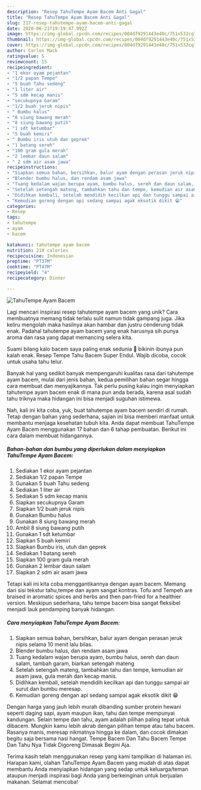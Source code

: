 ```yaml
---
description: "Resep TahuTempe Ayam Bacem Anti Gagal"
title: "Resep TahuTempe Ayam Bacem Anti Gagal"
slug: 217-resep-tahutempe-ayam-bacem-anti-gagal
date: 2020-06-21T19:19:47.992Z
image: https://img-global.cpcdn.com/recipes/004df9291443e40c/751x532cq70/tahutempe-ayam-bacem-foto-resep-utama.jpg
thumbnail: https://img-global.cpcdn.com/recipes/004df9291443e40c/751x532cq70/tahutempe-ayam-bacem-foto-resep-utama.jpg
cover: https://img-global.cpcdn.com/recipes/004df9291443e40c/751x532cq70/tahutempe-ayam-bacem-foto-resep-utama.jpg
author: Carlos Mack
ratingvalue: 5
reviewcount: 15
recipeingredient:
- "1 ekor ayam pejantan"
- "1/2 papan Tempe"
- "5 buah Tahu sedeng"
- "1 liter air"
- "5 sdm kecap manis"
- "secukupnya Garam"
- "1/2 buah jeruk nipis"
- " Bumbu halus"
- "8 siung bawang merah"
- "8 siung bawang putih"
- "1 sdt ketumbar"
- "5 buah kemiri"
- " Bumbu iris utuh dan geprek"
- "1 batang sereh"
- "100 gram gula merah"
- "2 lembar daun salam"
- " 2 sdm air asam jawa"
recipeinstructions:
- "Siapkan semua bahan, bersihkan, balur ayam dengan perasan jeruk nipis selama 10 menit lalu bilas."
- "Blender bumbu halus, dan rendam asam jawa"
- "Tuang kedalam wajan berupa ayam, bumbu halus, sereh dan daun salam, tambah garam, biarkan setengah mateng"
- "Setelah setengah mateng, tambahkan tahu dan tempe, kemudian air asam jawa, gula merah dan kecap manis."
- "Didihkan kembali, setelah mendidih kecilkan api dan tunggu sampai air surut dan bumbu meresap."
- "Kemudian goreng dengan api sedang sampai agak eksotik dikit 😁"
categories:
- Resep
tags:
- tahutempe
- ayam
- bacem

katakunci: tahutempe ayam bacem 
nutrition: 219 calories
recipecuisine: Indonesian
preptime: "PT37M"
cooktime: "PT47M"
recipeyield: "4"
recipecategory: Dinner

---
```



![TahuTempe Ayam Bacem](https://img-global.cpcdn.com/recipes/004df9291443e40c/751x532cq70/tahutempe-ayam-bacem-foto-resep-utama.jpg)

Lagi mencari inspirasi resep tahutempe ayam bacem yang unik? Cara membuatnya memang tidak terlalu sulit namun tidak gampang juga. Jika keliru mengolah maka hasilnya akan hambar dan justru cenderung tidak enak. Padahal tahutempe ayam bacem yang enak harusnya sih punya aroma dan rasa yang dapat memancing selera kita.

Suami bilang kalo bacem saya paling enak sedunia 🥰 bikinin ibunya pun kalah enak. Resep Tempe Tahu Bacem Super Endul. Wajib dicoba, cocok untuk usaha tahu telur.

Banyak hal yang sedikit banyak mempengaruhi kualitas rasa dari tahutempe ayam bacem, mulai dari jenis bahan, kedua pemilihan bahan segar hingga cara membuat dan menyajikannya. Tak perlu pusing kalau ingin menyiapkan tahutempe ayam bacem enak di mana pun anda berada, karena asal sudah tahu triknya maka hidangan ini bisa menjadi suguhan istimewa.


Nah, kali ini kita coba, yuk, buat tahutempe ayam bacem sendiri di rumah. Tetap dengan bahan yang sederhana, sajian ini bisa memberi manfaat untuk membantu menjaga kesehatan tubuh kita. Anda dapat membuat TahuTempe Ayam Bacem menggunakan 17 bahan dan 6 tahap pembuatan. Berikut ini cara dalam membuat hidangannya.

<!--inarticleads1-->

##### Bahan-bahan dan bumbu yang diperlukan dalam menyiapkan TahuTempe Ayam Bacem:

1. Sediakan 1 ekor ayam pejantan
1. Sediakan 1/2 papan Tempe
1. Gunakan 5 buah Tahu sedeng
1. Sediakan 1 liter air
1. Sediakan 5 sdm kecap manis
1. Siapkan secukupnya Garam
1. Siapkan 1/2 buah jeruk nipis
1. Gunakan  Bumbu halus
1. Gunakan 8 siung bawang merah
1. Ambil 8 siung bawang putih
1. Gunakan 1 sdt ketumbar
1. Siapkan 5 buah kemiri
1. Siapkan  Bumbu iris, utuh dan geprek
1. Sediakan 1 batang sereh
1. Siapkan 100 gram gula merah
1. Gunakan 2 lembar daun salam
1. Siapkan  2 sdm air asam jawa


Tetapi kali ini kita coba menggantikannya dengan ayam bacem. Memang dari sisi tekstur tahu,tempe dan ayam sangat kontras. Tofu and Tempeh are braised in aromatic spices and herbs and then pan-fried for a healthier version. Meskipun sederhana, tahu tempe bacem bisa sangat fleksibel menjadi lauk pendamping banyak hidangan. 

<!--inarticleads2-->

##### Cara menyiapkan TahuTempe Ayam Bacem:

1. Siapkan semua bahan, bersihkan, balur ayam dengan perasan jeruk nipis selama 10 menit lalu bilas.
1. Blender bumbu halus, dan rendam asam jawa
1. Tuang kedalam wajan berupa ayam, bumbu halus, sereh dan daun salam, tambah garam, biarkan setengah mateng
1. Setelah setengah mateng, tambahkan tahu dan tempe, kemudian air asam jawa, gula merah dan kecap manis.
1. Didihkan kembali, setelah mendidih kecilkan api dan tunggu sampai air surut dan bumbu meresap.
1. Kemudian goreng dengan api sedang sampai agak eksotik dikit 😁


Dengan harga yang jauh lebih murah dibanding sumber protein hewani seperti daging sapi, ayam maupun ikan, tahu dan tempe mempunyai kandungan. Selain tempe dan tahu, ayam adalah pilihan paling tepat untuk dibacem. Mungkin kamu lebih akrab dengan pilihan tempe atau tahu bacem. Rasanya manis, meresap nikmatnya hingga ke dalam, dan cocok dimakan begitu saja bersama nasi hangat. Tempe Bacem Dan Tahu Bacem Tempe Dan Tahu Nya Tidak Digoreng Dimasak Begini Aja. 

Terima kasih telah menggunakan resep yang kami tampilkan di halaman ini. Harapan kami, olahan TahuTempe Ayam Bacem yang mudah di atas dapat membantu Anda menyiapkan hidangan yang sedap untuk keluarga/teman ataupun menjadi inspirasi bagi Anda yang berkeinginan untuk berjualan makanan. Selamat mencoba!
